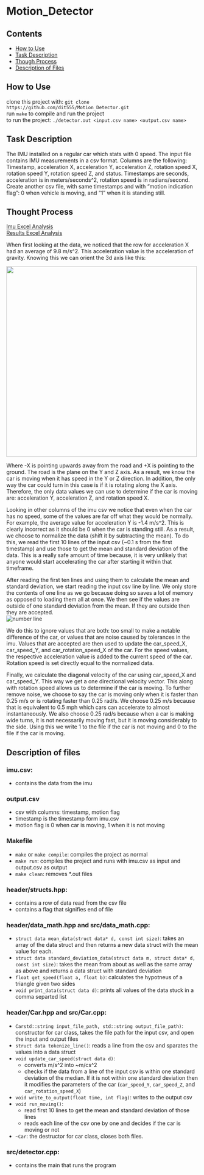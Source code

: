 # Motion_Detector
## Contents  
- [How to Use](#How-to-Use)
- [Task Description](#Task-Description)
- [Though Process](#Though-Process)
- [Description of Files](#Description-of-Files)

## How to Use
clone this project with: `git clone https://github.com/dit555/Motion_Detector.git`  
run `make` to compile and run the project  
to run the project: `./detector.out <input.csv name> <output.csv name>`

## Task Description
The IMU installed on a regular car which stats with 0 speed. The input file contains IMU measurements in a csv format. Columns are the following: Timestamp, acceleration X, acceleration Y, acceleration Z, rotation speed X, rotation speed Y, rotation speed Z, and status. Timestamps are seconds, acceleration is in meters/seconds^2, rotation speed is in radians/second. Create another csv file, with same timestamps and with “motion indication flag”: 0 when vehicle is moving, and “1” when it is standing still.

## Thought Process
[Imu Excel Analysis](https://docs.google.com/spreadsheets/d/1CG34mFzQJpwOojGpBhACLLAgP19mRA5S/edit?usp=sharing&ouid=100761588495702166227&rtpof=true&sd=true)  
[Results Excel Analysis](https://docs.google.com/spreadsheets/d/1HZURZBC6vT5Jolm-PgwXmKVYM_2-AvHC/edit?usp=sharing&ouid=100761588495702166227&rtpof=true&sd=true)  
  
When first looking at the data, we noticed that the row for acceleration X had an average of 9.8 m/s^2. This acceleration value is the acceleration of gravity. Knowing this we can orient the 3d axis like this:  

<img src="https://user-images.githubusercontent.com/56750709/136298021-540b37be-66ba-4dff-874f-9436eba99a13.JPG" width=500>
  
Where -X is pointing upwards away from the road and +X is pointing to the ground. The road is the plane on the Y and Z axis. As a result, we know the car is moving when it has speed in the Y or Z direction. In addition, the only way the car could turn in this case is if it is rotating along the X axis. Therefore, the only data values we can use to determine if the car is moving are: acceleration Y, acceleration Z, and rotation speed X.  

Looking in other columns of the imu csv we notice that even when the car has no speed, some of the values are far off what they would be normally. For example, the average value for acceleration Y is -1.4 m/s^2. This is clearly incorrect as it should be 0 when the car is standing still. As a result, we choose to normalize the data (shift it by subtracting the mean). To do this, we read the first 10 lines of the input csv (~0.1 s from the first timestamp) and use those to get the mean and standard deviation of the data. This is a really safe amount of time because, it is very unlikely that anyone would start accelerating the car after starting it within that timeframe.  

After reading the first ten lines and using them to calculate the mean and standard deviation, we start reading the input csv line by line. We only store the contents of one line as we go because doing so saves a lot of memory as opposed to loading them all at once. We then see if the values are outside of one standard deviation from the mean. If they are outside then they are accepted.  
![number line](https://user-images.githubusercontent.com/56750709/136300763-2f9f805e-3f27-42ca-a074-7dc256ff6b30.png)  

We do this to ignore values that are both: too small to make a notable difference of the car, or values that are noise caused by tolerances in the imu. Values that are accepted are then used to update the car_speed_X, car_speed_Y, and car_rotation_speed_X of the car. For the speed values, the respective acceleration value is added to the current speed of the car. Rotation speed is set directly equal to the normalized data.  

Finally, we calculate the diagonal velocity of the car using car_speed_X and car_speed_Y. This way we get a one directional velocity vector. This along with rotation speed allows us to determine if the car is moving. To further remove noise, we choose to say the car is moving only when it is faster than 0.25 m/s or is rotating faster than 0.25 rad/s. We choose 0.25 m/s because that is equivalent to 0.5 mph which cars can accelerate to almost instantaneously. We also choose 0.25 rad/s because when a car is making wide turns, it is not necessarily moving fast, but it is moving considerably to the side. Using this we write 1 to the file if the car is not moving and 0 to the file if the car is moving.

## Description of files  
### imu.csv:   
* contains the data from the imu

### output.csv
* csv with columns: timestamp, motion flag
* timestamp is the timestamp form imu.csv
* motion flag is 0 when car is moving, 1 when it is not moving

### Makefile
* `make` or `make compile`: compiles the project as normal
* `make run`: compiles the project and runs with imu.csv as input and output.csv as output 
* `make clean`: removes \*.out files

### header/structs.hpp:
* contains a row of data read from the csv file
* contains a flag that signifies end of file

### header/data_math.hpp and src/data_math.cpp:
* `struct data mean_data(struct data* d, const int size)`: takes an array of the data struct and then returns a new data struct with the mean value for each.
* `struct data standard_deviation_data(struct data m, struct data* d, const int size)`: takes the mean from about as well as the same array as above and returns a data struct with standard deviation
* `float get_speed(float a, float b)`: calculates the hypotneus of a triangle given two sides
* `void print_data(struct data d)`: prints all values of the data stuck in a comma separted list

### header/Car.hpp and src/Car.cpp:
* `Carstd::string input_file_path, std::string output_file_path)`: constructor for car class, takes the file path for the input csv, and open the input and output files
* `struct data tokenize_line()`: reads a line from the csv and sparates the values into a data struct
* `void update_car_speed(struct data d)`:
  * converts m/s^2 into ~m/cs^2 
  * checks if the data from a line of the input csv is within one standard deviation of the median. If it is not within one standard deviation then it modifies the parameters of the car (`car_speed_Y`, `car_speed_Z`, and `car_rotation_speed_X`)
* `void write_to_output(float time, int flag)`: writes to the output csv
* `void run_moving()`: 
  * read first 10 lines to get the mean and standard deviation of those lines
  * reads each line of the csv one by one and decides if the car is moving or not
* `~Car`: the destructor for car class, closes both files.

### src/detector.cpp:
* contains the main that runs the program
